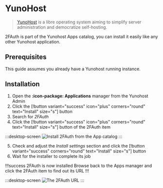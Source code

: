 # YunoHost

> [YunoHost](https://yunohost.org/#/) is a libre operating system aiming to simplify server administration and democratize self-hosting.

2FAuth is part of the Yunohost Apps catalog, you can install it easily like any other Yunohost application.


## Prerequisites

This guide assumes you already have a Yunohost running instance.

## Installation

1. Open the __:icon-package: Applications__ manager from the Yunohost Admin
2. Click the [!button variant="success" icon="plus" corners="round" text="Install" size="s"] button
3. Search for _2FAuth_
4. Click the [!button variant="success" icon="plus" corners="round" text="Install" size="s"] button of the 2FAuth item

:::desktop-screen
![Install 2FAuth from the App catalog](/static/yunohost_install.png)
:::

5. Check and adjust the _Install settings_ section and click the [!button variant="success" corners="round" text="Install" size="s"] button
6. Wait for the installer to complete its job

!!!success 2FAuth is now installed
Browse back to the Apps manager and click the 2FAuth item to find out its URL
!!!

:::desktop-screen
![The 2FAuth URL](/static/yunohost_installed_url.png)
:::